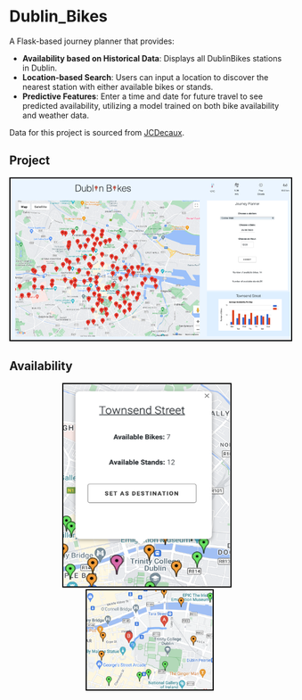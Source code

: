 # Dublin_Bikes

A Flask-based journey planner that provides:

- **Availability based on Historical Data**: Displays all DublinBikes stations in Dublin.
- **Location-based Search**: Users can input a location to discover the nearest station with either available bikes or stands.
- **Predictive Features**: Enter a time and date for future travel to see predicted availability, utilizing a model trained on both bike availability and weather data.
  
Data for this project is sourced from [JCDecaux](https://developer.jcdecaux.com/#/opendata/vls?page=getstarted).

## Project

<p align="center">
  <img src="DBikes.png" alt="Dublin Bikes" width="600" style="border:2px solid black;">
</p>

## Availability

<p align="center">
  <img src="Available1.png" alt="Dublin Bikes 1" width="300" style="border:2px solid black; margin-right:2%;">  <!-- Adjusted width here -->
  <img src="Available2.png" alt="Dublin Bikes 2" width="45%" style="border:2px solid black;">
</p>

